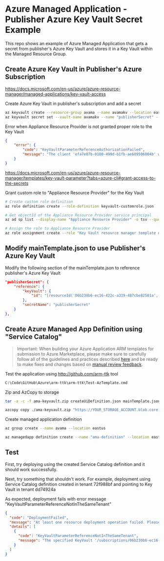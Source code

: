# Azure Managed Application - Publisher Azure Key Vault Secret Example

This repo shows an example of Azure Managed Application that gets a secret from publisher's Azure Key Vault and stores it in a Key Vault within the Managed Resource Group.

## Create Azure Key Vault in Publisher's Azure Subscription

<https://docs.microsoft.com/en-us/azure/azure-resource-manager/managed-applications/key-vault-access>

Create Azure Key Vault in publisher's subscription and add a secret

```bash
az keyvault create --resource-group avama --name avamakv --location eastus --enabled-for-template-deployment true
az keyvault secret set --vault-name avamakv --name "publisherSecret" --value "***this is publisherSecret value***"
```

Error when Appliance Resource Provider is not granted proper role to the Key Vault

```json
{
    "error": {
        "code": "KeyVaultParameterReferenceAuthorizationFailed",
        "message": "The client 'efa7e07b-0100-499d-b1fb-ae609506004b' with object id 'efa7e07b-0100-499d-b1fb-ae609506004b' does not have permission to perform action 'MICROSOFT.KEYVAULT/VAULTS/DEPLOY/ACTION' on the specified KeyVault resource '/subscriptions/06b230b6-ec16-422c-a319-487cbe82501a/resourceGroups/avama/providers/Microsoft.KeyVault/vaults/avamakv'. Please see https://aka.ms/arm-keyvault for usage details."
    }
}
```

<https://docs.microsoft.com/en-us/azure/azure-resource-manager/templates/key-vault-parameter?tabs=azure-cli#grant-access-to-the-secrets>

Grant custom role to "Appliance Resource Provider" for the Key Vault

```bash
# Create custom role definition
az role definition create --role-definition keyvault-customrole.json

# Get objectId of the Appliance Resource Provider service principal
az ad sp list --display-name "Appliance Resource Provider" -o tsv --query "[].objectId"

# Assign the role to Appliance Resource Provider
az role assignment create --role "Key Vault resource manager template deployment operator" --scope "/subscriptions/06b230b6-ec16-422c-a319-487cbe82501a/resourceGroups/avama/providers/Microsoft.KeyVault/vaults/avamakv" --assignee-object-id "efa7e07b-0100-499d-b1fb-ae609506004b" --assignee-principal-type ServicePrincipal
```

## Modify mainTemplate.json to use Publisher's Azure Key Vault

Modify the following section of the mainTemplate.json to reference publisher's Azure Key Vault

```json
"publisherSecret": {
    "reference": {
        "keyVault": {
            "id": "[resourceId('06b230b6-ec16-422c-a319-487cbe82501a','avama','Microsoft.KeyVault/vaults','avamakv')]"
        },
        "secretName": "publisherSecret"
    }
},
```

## Create Azure Managed App Definition using "Service Catalog"

> Important: When building your Azure Application ARM templates for submission to Azure Marketplace, please make sure to carefully follow all of the guidelines and practices described [here](https://github.com/Azure/azure-quickstart-templates/blob/master/1-CONTRIBUTION-GUIDE/best-practices.md) and be ready to make fixes and changes based on [manual review feedback](https://docs.microsoft.com/en-us/azure/marketplace/partner-center-portal/azure-apps-review-feedback).

Test the application using <http://github.com/arm-ttk> tool

```cmd
C:\Code\GitHub\Azure\arm-ttk\arm-ttk\Test-AzTemplate.cmd
```

Zip and AzCopy to storage

```bash
tar -a -c -f ama-keyvault.zip createUiDefinition.json mainTemplate.json viewDefinition.json

azcopy copy ./ama-keyvault.zip "https://YOUR_STORAGE_ACCOUNT.blob.core.windows.net/YOUR_STORAGE_CONTAINER/ama-keyvault.zip?SHARED_ACCESS_SIGNATURE_WITH_WRITE_PERMISSION"
```

Create managed application definition

```bash
az group create --name avama --location eastus

az managedapp definition create --name "ama-definition" --location eastus --resource-group avama --lock-level ReadOnly --display-name "Hello World App Definition" --description "Azure Managed App Hello World Example" --authorizations "YOUR_AAD_GROUP_PRINCIPAL_ID:b24988ac-6180-42a0-ab88-20f7382dd24c" --package-file-uri "https://YOUR_STORAGE_ACCOUNT.blob.core.windows.net/ama-aks/ama-aks.zip"
```

## Test

First, try deploying using the created Service Catalog definition and it should work successfully.

Next, try something that shouldn't work. For example, deployment using Service Catalog definition created in tenant 72f988bf and pointing to Key Vault in tenant dd74924a

As expected, deployment fails with error message "KeyVaultParameterReferenceNotInTheSameTenant"

```json
{
  "code": "DeploymentFailed",
  "message": "At least one resource deployment operation failed. Please list deployment operations for details. Please see https://aka.ms/DeployOperations for usage details.",
  "details": [
    {
      "code": "KeyVaultParameterReferenceNotInTheSameTenant",
      "message": "The specified KeyVault '/subscriptions/06b230b6-ec16-422c-a319-487cbe82501a/resourceGroups/avama/providers/Microsoft.KeyVault/vaults/avamakv' is not in current tenant '72f988bf' for subscription '06b230b6-ec16-422c-a319-487cbe82501a'. Please see https://aka.ms/arm-keyvault for usage details."
    }
  ]
}
```
